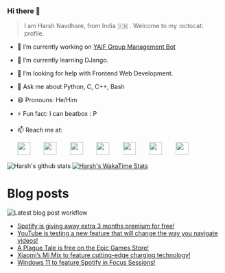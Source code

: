 ### Hi there 👋

> I am Harsh Navdhare, from India :india: . Welcome to my :octocat: profile.

* 🔭 I’m currently working on [YAIF Group Management Bot](https://github.com/YAIFoundation/YAR_Manager_Bot)
* 🌱 I’m currently learning DJango.
* 🤔 I’m looking for help with Frontend Web Development.
* 💬 Ask me about Python, C, C++, Bash
* 😄 Pronouns: He/Him
* ⚡ Fun fact: I can beatbox : P
* 📫 Reach me at: 
 

    [<img src="https://simpleicons.org/icons/instagram.svg" width="30">](https://www.instagram.com/plus_infinity.hn) &nbsp;&nbsp;&nbsp;&nbsp;&nbsp;&nbsp;
    [<img src="https://simpleicons.org/icons/facebook.svg" width="30">](https://www.facebook.com/harsh.navdhare.infinity) &nbsp;&nbsp;&nbsp;&nbsp;&nbsp;&nbsp; 
    [<img src="https://simpleicons.org/icons/twitter.svg" width="30">](https://twitter.com/hnavdhare) &nbsp;&nbsp;&nbsp;&nbsp;&nbsp;&nbsp; 
    [<img src="https://simpleicons.org/icons/xdadevelopers.svg" width="30">](https://forum.xda-developers.com/member.php?u=8122486) &nbsp;&nbsp;&nbsp;&nbsp;&nbsp;&nbsp; 
    [<img src="https://simpleicons.org/icons/telegram.svg" width="30">](https://t.me/infinitEplus) &nbsp;&nbsp;&nbsp;&nbsp;&nbsp;&nbsp;
    [<img src="https://simpleicons.org/icons/snapchat.svg" width="30">](https://www.snapchat.com/add/plus.infinity) &nbsp;&nbsp;&nbsp;&nbsp;&nbsp;&nbsp; 
    [<img src="https://simpleicons.org/icons/gmail.svg" width="30">](mailto:navdhareharsh2001@gmail.com)

 
 

![Harsh's github stats](https://github-readme-stats-infinity-plus.vercel.app/api?username=infinity-plus&show_icons=true&count_private=true&theme=dark) [![Harsh's WakaTime Stats](https://github-readme-stats-infinity-plus.vercel.app/api/wakatime?username=infinity_plus&theme=dark)](https://wakatime.com/@infinity_plus)

# Blog posts

![Latest blog post workflow](https://github.com/infinity-plus/infinity-plus/workflows/Latest%20blog%20post%20workflow/badge.svg)

<!-- BLOG-POST-LIST:START -->
- [Spotify is giving away extra 3 months premium for free!](https://spadebee.com/2021/08/10/spotify-is-giving-away-extra-3-months-premium-for-free/?utm_source=rss&utm_medium=rss&utm_campaign=spotify-is-giving-away-extra-3-months-premium-for-free)
- [YouTube is testing a new feature that will change the way you navigate videos!](https://spadebee.com/2021/08/09/youtube-is-testing-a-new-feature-that-will-change-the-way-you-navigate-videos/?utm_source=rss&utm_medium=rss&utm_campaign=youtube-is-testing-a-new-feature-that-will-change-the-way-you-navigate-videos)
- [A Plague Tale is free on the Epic Games Store!](https://spadebee.com/2021/08/08/a-plague-tale-is-free-on-the-epic-games-store/?utm_source=rss&utm_medium=rss&utm_campaign=a-plague-tale-is-free-on-the-epic-games-store)
- [Xiaomi’s Mi Mix to feature cutting-edge charging technology!](https://spadebee.com/2021/08/07/xiaomis-mi-mix-to-feature-cutting-edge-charging-technology/?utm_source=rss&utm_medium=rss&utm_campaign=xiaomis-mi-mix-to-feature-cutting-edge-charging-technology)
- [Windows 11 to feature Spotify in Focus Sessions!](https://spadebee.com/2021/08/06/windows-11-to-feature-spotify-in-focus-sessions/?utm_source=rss&utm_medium=rss&utm_campaign=windows-11-to-feature-spotify-in-focus-sessions)
<!-- BLOG-POST-LIST:END -->
